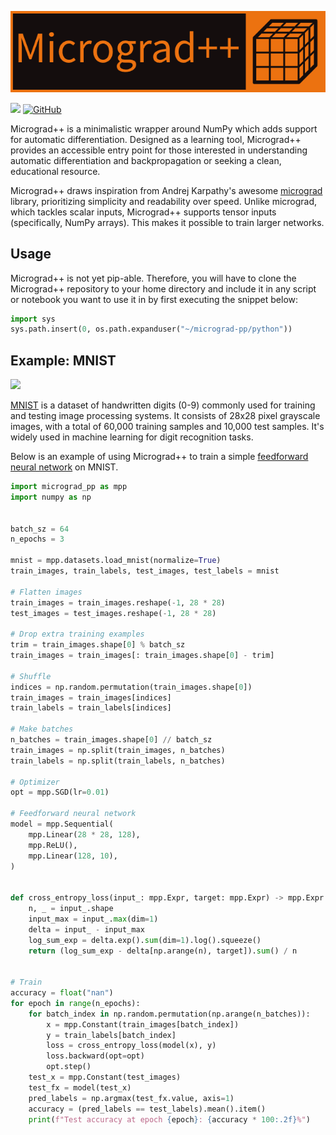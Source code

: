 <p align="center">
  <img alt="micrograd_pp" src="https://raw.githubusercontent.com/parsiad/micrograd-pp/main/logo.png">
</p>

![](https://github.com/parsiad/micrograd-pp/actions/workflows/tox.yml/badge.svg)
<a href="https://github.com/parsiad/micrograd-pp"><img alt="GitHub" src="https://img.shields.io/badge/github-%23121011.svg?logo=github"></a>

Micrograd++ is a minimalistic wrapper around NumPy which adds support for automatic differentiation.
Designed as a learning tool, Micrograd++ provides an accessible entry point for those interested in understanding automatic differentiation and backpropagation or seeking a clean, educational resource.

Micrograd++ draws inspiration from Andrej Karpathy's awesome [micrograd](https://github.com/karpathy/micrograd) library, prioritizing simplicity and readability over speed.
Unlike micrograd, which tackles scalar inputs, Micrograd++ supports tensor inputs (specifically, NumPy arrays).
This makes it possible to train larger networks.

## Usage

Micrograd++ is not yet pip-able.
Therefore, you will have to clone the Micrograd++ repository to your home directory and include it in any script or notebook you want to use it in by first executing the snippet below:

```python
import sys
sys.path.insert(0, os.path.expanduser("~/micrograd-pp/python"))
```

## Example: MNIST

![](https://upload.wikimedia.org/wikipedia/commons/f/f7/MnistExamplesModified.png)

[MNIST](https://en.wikipedia.org/wiki/MNIST_database) is a dataset of handwritten digits (0-9) commonly used for training and testing image processing systems.
It consists of 28x28 pixel grayscale images, with a total of 60,000 training samples and 10,000 test samples.
It's widely used in machine learning for digit recognition tasks.

Below is an example of using Micrograd++ to train a simple [feedforward neural network](https://en.wikipedia.org/wiki/Feedforward_neural_network) on MNIST.

```python
import micrograd_pp as mpp
import numpy as np


batch_sz = 64
n_epochs = 3

mnist = mpp.datasets.load_mnist(normalize=True)
train_images, train_labels, test_images, test_labels = mnist

# Flatten images
train_images = train_images.reshape(-1, 28 * 28)
test_images = test_images.reshape(-1, 28 * 28)

# Drop extra training examples
trim = train_images.shape[0] % batch_sz
train_images = train_images[: train_images.shape[0] - trim]

# Shuffle
indices = np.random.permutation(train_images.shape[0])
train_images = train_images[indices]
train_labels = train_labels[indices]

# Make batches
n_batches = train_images.shape[0] // batch_sz
train_images = np.split(train_images, n_batches)
train_labels = np.split(train_labels, n_batches)

# Optimizer
opt = mpp.SGD(lr=0.01)

# Feedforward neural network
model = mpp.Sequential(
    mpp.Linear(28 * 28, 128),
    mpp.ReLU(),
    mpp.Linear(128, 10),
)


def cross_entropy_loss(input_: mpp.Expr, target: mpp.Expr) -> mpp.Expr:
    n, _ = input_.shape
    input_max = input_.max(dim=1)
    delta = input_ - input_max
    log_sum_exp = delta.exp().sum(dim=1).log().squeeze()
    return (log_sum_exp - delta[np.arange(n), target]).sum() / n


# Train
accuracy = float("nan")
for epoch in range(n_epochs):
    for batch_index in np.random.permutation(np.arange(n_batches)):
        x = mpp.Constant(train_images[batch_index])
        y = train_labels[batch_index]
        loss = cross_entropy_loss(model(x), y)
        loss.backward(opt=opt)
        opt.step()
    test_x = mpp.Constant(test_images)
    test_fx = model(test_x)
    pred_labels = np.argmax(test_fx.value, axis=1)
    accuracy = (pred_labels == test_labels).mean().item()
    print(f"Test accuracy at epoch {epoch}: {accuracy * 100:.2f}%")
```
